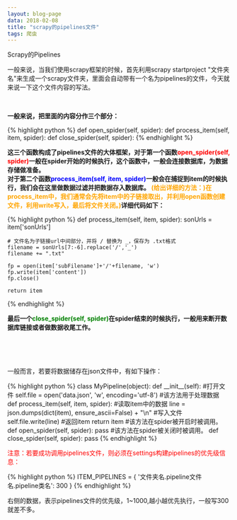 ```yaml
---
layout: blog-page
data: 2018-02-08
title: "scrapy的pipelines文件"
tags: 爬虫
---
```

<p class="h2">Scrapy的Pipelines</p>
<p>一般来说，当我们使用scrapy框架的时候，首先利用scrapy startproject "文件夹名"来生成一个scrapy文件夹，里面会自动带有一个名为pipelines的文件，今天就来说一下这个文件内容的写法。</p>
<br>

<p><b>一般来说，把里面的内容分作三个部分：</b></p>
{% highlight python %}
def open_spider(self, spider):
def process_item(self, item, spider):
def close_spider(self, spider):
{% endhighlight %}
<br>
<p><b>这三个函数构成了pipelines文件的大体框架，对于第一个函数<span style="color:red">open_spider(self, spider)</span>一般在spider开始的时候执行，这个函数中，一般会连接数据库，为数据存储做准备。<br>对于第二个函数<span style="color:blue">process_item(self, item, spider)</span>一般会在捕捉到item的时候执行，我们会在这里做数据过滤并把数据存入数据库。
<span style="color:orange">(给出详细的方法：)在process_item中，我们通常会先将item中的子链接取出，并利用open函数创建文件，利用write写入，最后将文件关闭。)</span>详细代码如下：</b></p>
{% highlight python %}
def process_item(self, item, spider):
    sonUrls = item['sonUrls']

    # 文件名为子链接url中间部分，并将 / 替换为 _，保存为 .txt格式
    filename = sonUrls[7:-6].replace('/','_')
    filename += ".txt"

    fp = open(item['subFilename']+'/'+filename, 'w')
    fp.write(item['content'])
    fp.close()

    return item
{% endhighlight %}
<br>
<p><b>最后一个<span style="color:green">close_spider(self, spider)</span>在spider结束的时候执行，一般用来断开数据库链接或者做数据收尾工作。</b></p>

<br><br><br>
<p>一般而言，若要将数据储存在json文件中，有如下操作：</p>
{% highlight python %}
class MyPipeline(object):
    def __init__(self):
        #打开文件
        self.file = open('data.json', 'w', encoding='utf-8')
    #该方法用于处理数据
    def process_item(self, item, spider):
        #读取item中的数据
        line = json.dumps(dict(item), ensure_ascii=False) + "\n"
        #写入文件
        self.file.write(line)
        #返回item
        return item
    #该方法在spider被开启时被调用。
    def open_spider(self, spider):
        pass
    #该方法在spider被关闭时被调用。
    def close_spider(self, spider):
        pass
{% endhighlight %}

<p style="color:red">注意：若要成功调用pipelines文件，则必须在settings构建pipelines的优先级信息：</p>
{% highlight python %}
ITEM_PIPELINES = {
	'文件夹名.pipeline文件名.pipeline类名': 300
}
{% endhighlight %}
<p>右侧的数据，表示pipelines文件的优先级，1~1000,越小越优先执行，一般写300就差不多。</p>